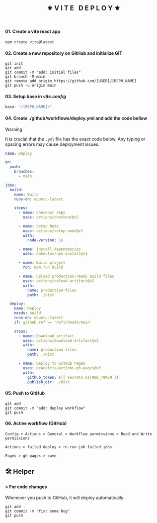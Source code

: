 <div align="center">
    <h2>⚜️ V I T E &nbsp; D E P L O Y ⚜️</h2>
</div>

<br />

#### 01. Create a vite react app
```npm
npm create vite@latest
```

#### 02. Create a new repository on GitHub and initialize GIT
```git
git init 
git add . 
git commit -m "add: initial files" 
git branch -M main 
git remote add origin https://github.com/[USER]/[REPO_NAME] 
git push -u origin main
```

#### 03. Setup base in *vite.config*
```js
base: "/[REPO_NAME]/"
```

#### 04. Create ./github/workflows/deploy.yml and add the code bellow
> [!WARNING]
> It is crucial that the `.yml` file has the exact code below. Any typing or spacing errors may cause deployment issues.
```yml
name: Deploy

on:
  push:
    branches:
      - main

jobs:
  build:
    name: Build
    runs-on: ubuntu-latest

    steps:
      - name: Checkout repo
        uses: actions/checkout@v2

      - name: Setup Node
        uses: actions/setup-node@v1
        with:
          node-version: 16

      - name: Install dependencies
        uses: bahmutov/npm-install@v1

      - name: Build project
        run: npm run build

      - name: Upload production-ready build files
        uses: actions/upload-artifact@v2
        with:
          name: production-files
          path: ./dist

  deploy:
    name: Deploy
    needs: build
    runs-on: ubuntu-latest
    if: github.ref == 'refs/heads/main'

    steps:
      - name: Download artifact
        uses: actions/download-artifact@v2
        with:
          name: production-files
          path: ./dist

      - name: Deploy to GitHub Pages
        uses: peaceiris/actions-gh-pages@v3
        with:
          github_token: ${{ secrets.GITHUB_TOKEN }}
          publish_dir: ./dist
```

#### 05. Push to GitHub
```git
git add . 
git commit -m "add: deploy workflow" 
git push
```

#### 06. Active workflow (GitHub)
```
Config > Actions > General > Workflow permissions > Read and Write permissions 
```
```
Actions > failed deploy > re-run-job failed jobs 
```
```
Pages > gh-pages > save
```

## 🛠 Helper

#### > For code changes
Whenever you push to GitHub, it will deploy automatically.
```git
git add . 
git commit -m "fix: some bug" 
git push
```
